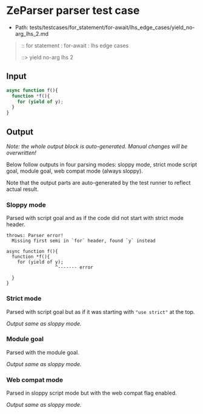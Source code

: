 # ZeParser parser test case

- Path: tests/testcases/for_statement/for-await/lhs_edge_cases/yield_no-arg_lhs_2.md

> :: for statement : for-await : lhs edge cases
>
> ::> yield no-arg lhs 2

## Input

`````js
async function f(){
  function *f(){
    for (yield of y);
  }
}
`````

## Output

_Note: the whole output block is auto-generated. Manual changes will be overwritten!_

Below follow outputs in four parsing modes: sloppy mode, strict mode script goal, module goal, web compat mode (always sloppy).

Note that the output parts are auto-generated by the test runner to reflect actual result.

### Sloppy mode

Parsed with script goal and as if the code did not start with strict mode header.

`````
throws: Parser error!
  Missing first semi in `for` header, found `y` instead

async function f(){
  function *f(){
    for (yield of y);
                  ^------- error

  }
}
`````

### Strict mode

Parsed with script goal but as if it was starting with `"use strict"` at the top.

_Output same as sloppy mode._

### Module goal

Parsed with the module goal.

_Output same as sloppy mode._

### Web compat mode

Parsed in sloppy script mode but with the web compat flag enabled.

_Output same as sloppy mode._
